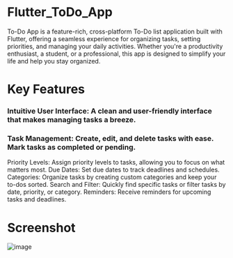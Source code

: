# Flutter_ToDo_App

To-Do App is a feature-rich, cross-platform To-Do list application built with Flutter, offering a seamless experience for organizing tasks, setting priorities, and managing your daily activities. Whether you're a productivity enthusiast, a student, or a professional, this app is designed to simplify your life and help you stay organized.

# Key Features
### Intuitive User Interface: A clean and user-friendly interface that makes managing tasks a breeze.
### Task Management: Create, edit, and delete tasks with ease. Mark tasks as completed or pending.
Priority Levels: Assign priority levels to tasks, allowing you to focus on what matters most.
Due Dates: Set due dates to track deadlines and schedules.
Categories: Organize tasks by creating custom categories and keep your to-dos sorted.
Search and Filter: Quickly find specific tasks or filter tasks by date, priority, or category.
Reminders: Receive reminders for upcoming tasks and deadlines.

# Screenshot
![image](https://github.com/saicharan21-dev/ToDo-App/assets/75615707/b5bce56e-f390-4d31-9a31-62c1daac28a1)



